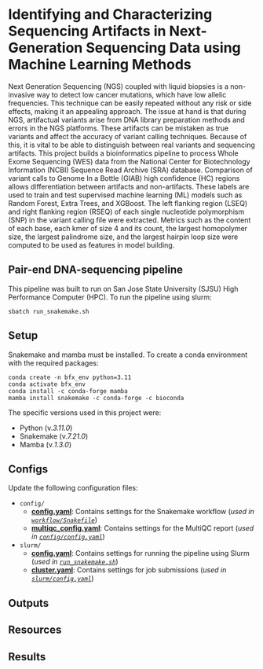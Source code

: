 # Identifying and Characterizing Sequencing Artifacts in Next-Generation Sequencing Data using Machine Learning Methods

Next Generation Sequencing (NGS) coupled with liquid biopsies is a non-invasive way to detect low cancer mutations, which have low allelic frequencies. This technique can be easily repeated without any risk or side effects, making it an appealing approach.  The issue at hand is that during NGS, artifactual variants arise from DNA library preparation methods and errors in the NGS platforms. These artifacts can be mistaken as true variants and affect the accuracy of variant calling techniques. Because of this, it is vital to be able to distinguish between real variants and sequencing artifacts. This project builds a bioinformatics pipeline to process Whole Exome Sequencing (WES) data from the National Center for Biotechnology Information (NCBI) Sequence Read Archive (SRA) database. Comparison of variant calls to Genome In a Bottle (GIAB) high confidence (HC) regions allows differentiation between artifacts and non-artifacts. These labels are used to train and test supervised machine learning (ML) models such as Random Forest, Extra Trees, and XGBoost. The left flanking region (LSEQ) and right flanking region (RSEQ) of each single nucleotide polymorphism (SNP) in the variant calling file were extracted. Metrics such as the content of each base, each kmer of size 4 and its count, the largest homopolymer size, the largest palindrome size, and the largest hairpin loop size were computed to be used as features in model building.

## Pair-end DNA-sequencing pipeline
This pipeline was built to run on San Jose State University (SJSU) High Performance Computer (HPC).
To run the pipeline using slurm:
```
sbatch run_snakemake.sh
```

## Setup
Snakemake and mamba must be installed.  To create a conda environment with the required packages:
```
conda create -n bfx_env python=3.11
conda activate bfx_env
conda install -c conda-forge mamba
mamba install snakemake -c conda-forge -c bioconda
```
The specific versions used in this project were:
- Python (v._3.11.0_)
- Snakemake (v._7.21.0_)
- Mamba (v._1.3.0_)

## Configs
Update the following configuration files:
- `config/`
  - **[config.yaml](https://github.com/kathylambchops/sequencing_artifacts/blob/main/config/config.yaml)**: Contains settings for the Snakemake workflow (_used in [`workflow/Snakefile`](https://github.com/kathylambchops/sequencing_artifacts/blob/main/workflow/Snakefile)_)
  - **[multiqc_config.yaml](https://github.com/kathylambchops/sequencing_artifacts/blob/main/config/multiqc_config.yaml)**: Contains settings for the MultiQC report (_used in [`config/config.yaml`](https://github.com/kathylambchops/sequencing_artifacts/blob/main/config/config.yaml)_)
- `slurm/`
  - **[config.yaml](https://github.com/kathylambchops/sequencing_artifacts/blob/main/slurm/config.yaml)**: Contains settings for running the pipeline using Slurm (_used in [`run_snakemake.sh`](https://github.com/kathylambchops/sequencing_artifacts/blob/main/run_snakemake.sh)_)
  - **[cluster.yaml](https://github.com/kathylambchops/sequencing_artifacts/blob/main/slurm/cluster.yaml)**: Contains settings for job submissions (_used in [`slurm/config.yaml`](https://github.com/kathylambchops/sequencing_artifacts/blob/main/slurm/config.yaml)_)

## Outputs

## Resources

## Results
